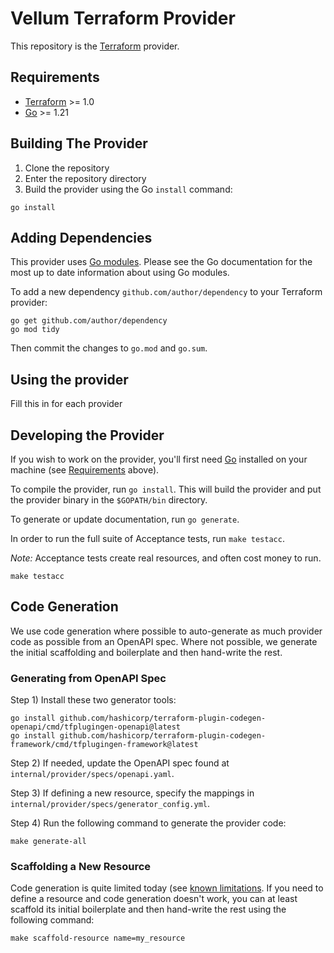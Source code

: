 # Vellum Terraform Provider

This repository is the [Terraform](https://www.terraform.io) provider. 

## Requirements

- [Terraform](https://developer.hashicorp.com/terraform/downloads) >= 1.0
- [Go](https://golang.org/doc/install) >= 1.21

## Building The Provider

1. Clone the repository
1. Enter the repository directory
1. Build the provider using the Go `install` command:

```shell
go install
```

## Adding Dependencies

This provider uses [Go modules](https://github.com/golang/go/wiki/Modules).
Please see the Go documentation for the most up to date information about using Go modules.

To add a new dependency `github.com/author/dependency` to your Terraform provider:

```shell
go get github.com/author/dependency
go mod tidy
```

Then commit the changes to `go.mod` and `go.sum`.

## Using the provider

Fill this in for each provider

## Developing the Provider

If you wish to work on the provider, you'll first need [Go](http://www.golang.org) installed on your machine (see [Requirements](#requirements) above).

To compile the provider, run `go install`. This will build the provider and put the provider binary in the `$GOPATH/bin` directory.

To generate or update documentation, run `go generate`.

In order to run the full suite of Acceptance tests, run `make testacc`.

*Note:* Acceptance tests create real resources, and often cost money to run.

```shell
make testacc
```

## Code Generation
We use code generation where possible to auto-generate as much provider code as possible from an OpenAPI spec.
Where not possible, we generate the initial scaffolding and boilerplate and then hand-write the rest.

### Generating from OpenAPI Spec

Step 1) Install these two generator tools:

```shell
go install github.com/hashicorp/terraform-plugin-codegen-openapi/cmd/tfplugingen-openapi@latest
go install github.com/hashicorp/terraform-plugin-codegen-framework/cmd/tfplugingen-framework@latest
```

Step 2) If needed, update the OpenAPI spec found at `internal/provider/specs/openapi.yaml`.

Step 3) If defining a new resource, specify the mappings in `internal/provider/specs/generator_config.yml`.

Step 4) Run the following command to generate the provider code:

```shell
make generate-all
```

### Scaffolding a New Resource
Code generation is quite limited today (see [known limitations](https://github.com/hashicorp/terraform-plugin-codegen-openapi/blob/main/DESIGN.md#known-limitations).
If you need to define a resource and code generation doesn't work, you can at least scaffold its initial boilerplate
and then hand-write the rest using the following command:

```shell
make scaffold-resource name=my_resource
```
